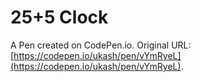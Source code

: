 # 25+5 Clock

A Pen created on CodePen.io. Original URL: [https://codepen.io/ukash/pen/vYmRyeL](https://codepen.io/ukash/pen/vYmRyeL).


